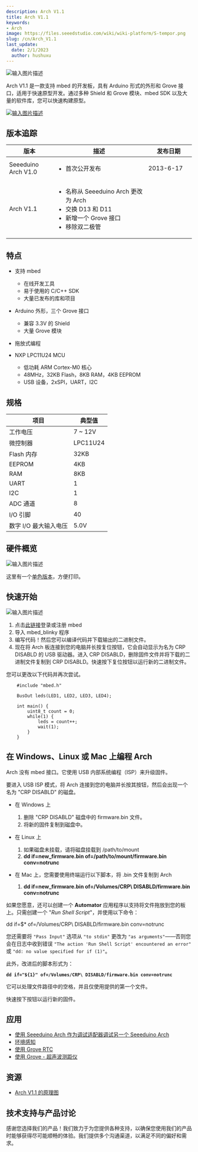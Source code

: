 ```yaml
---
description: Arch V1.1
title: Arch V1.1
keywords:
- Arch
image: https://files.seeedstudio.com/wiki/wiki-platform/S-tempor.png
slug: /cn/Arch_V1.1
last_update:
  date: 2/1/2023
  author: hushuxu
---
```


![输入图片描述](https://files.seeedstudio.com/wiki/Arch_V1.1/img/Arch.jpg)

Arch V1.1 是一款支持 mbed 的开发板，具有 Arduino 形式的外形和 Grove 接口，适用于快速原型开发。通过多种 Shield 和 Grove 模块、mbed SDK 以及大量的软件库，您可以快速构建原型。

[![输入图片描述](https://files.seeedstudio.com/wiki/common/Get_One_Now_Banner.png)](https://www.seeedstudio.com/depot/seeeduino-arch-p-1561.html)

版本追踪
-------

<table>
<colgroup>
<col width="25%" />
<col width="50%" />
<col width="25%" />
</colgroup>
<thead>
<tr class="header">
<th>版本</th>
<th>描述</th>
<th>发布日期</th>
</tr>
</thead>
<tbody>
<tr class="odd">
<td>Seeeduino Arch V1.0</td>
<td><ul>
<li>首次公开发布</li>
</ul></td>
<td>2013-6-17</td>
</tr>
<tr class="even">
<td>Arch V1.1</td>
<td><ul>
<li>名称从 Seeeduino Arch 更改为 Arch</li>
<li>交换 D13 和 D11</li>
<li>新增一个 Grove 接口</li>
<li>移除双二极管</li>
</ul></td>
<td></td>
</tr>
</tbody>
</table>

特点
-------

-   支持 mbed
    -   在线开发工具
    -   易于使用的 C/C++ SDK
    -   大量已发布的库和项目

-   Arduino 外形，三个 Grove 接口
    -   兼容 3.3V 的 Shield
    -   大量 Grove 模块
-   拖放式编程
-   NXP LPC11U24 MCU
    -   低功耗 ARM Cortex-M0 核心
    -   48MHz，32KB Flash，8KB RAM，4KB EEPROM
    -   USB 设备，2xSPI，UART，I2C

规格
-------------

| 项目                          | 典型值  |
|-------------------------------|----------|
| 工作电压                      | 7 ~ 12V  |
| 微控制器                      | LPC11U24 |
| Flash 内存                    | 32KB     |
| EEPROM                        | 4KB      |
| RAM                           | 8KB      |
| UART                          | 1        |
| I2C                           | 1        |
| ADC 通道                      | 8        |
| I/O 引脚                      | 40       |
| 数字 I/O 最大输入电压         | 5.0V     |

硬件概览
------

![输入图片描述](https://files.seeedstudio.com/wiki/Arch_V1.1/img/Arch_V1.1_Pinout.png)

这里有一个[单色版本](https://seeed-studio.github.io/Artwork/images/arch_v1.1_pinout_mono.png)，方便打印。

快速开始
-----------

![输入图片描述](https://files.seeedstudio.com/wiki/Arch_V1.1/img/Get_started_with_arch.png)

1.  点击[此链接](https://mbed.org/compiler/#import:/teams/mbed/code/mbed_blinky/;platform:Seeeduino-Arch)登录或注册 mbed
2.  导入 mbed\_blinky 程序
3.  编写代码！然后您可以编译代码并下载输出的二进制文件。
4.  现在将 Arch 板连接到您的电脑并长按复位按钮，它会自动显示为名为 CRP DISABLD 的 USB 驱动器。进入 CRP DISABLD，删除固件文件并将下载的二进制文件复制到 CRP DISABLD。快速按下复位按钮以运行新的二进制文件。

您可以更改以下代码并再次尝试。

```
    #include "mbed.h"

    BusOut leds(LED1, LED2, LED3, LED4);

    int main() {
        uint8_t count = 0;
        while(1) {
            leds = count++;
            wait(1);
        }
    }
```

在 Windows、Linux 或 Mac 上编程 Arch
-----------------------------------------

Arch 没有 mbed 接口。它使用 USB 内部系统编程（ISP）来升级固件。

要进入 USB ISP 模式，将 Arch 连接到您的电脑并长按其按钮，然后会出现一个名为 "CRP DISABLD" 的磁盘。

-   在 Windows 上
    1.  删除 "CRP DISABLD" 磁盘中的 firmware.bin 文件。
    2.  将新的固件复制到磁盘中。

-   在 Linux 上
    1.  如果磁盘未挂载，请将磁盘挂载到 /path/to/mount
    2.  **dd if=new_firmware.bin of=/path/to/mount/firmware.bin conv=notrunc**

-   在 Mac 上，您需要使用终端运行以下脚本，将 .bin 文件复制到 Arch

    1.  **dd if=new_firmware.bin of=/Volumes/CRP\\ DISABLD/firmware.bin conv=notrunc**

如果您愿意，还可以创建一个 **Automator** 应用程序以支持将文件拖放到您的板上。只需创建一个 "*Run Shell Script*"，并使用以下命令：

dd if=$\* of=/Volumes/CRP\\ DISABLD/firmware.bin conv=notrunc

您还需要将 `"Pass Input"` 选项从 `"to stdin"` 更改为 `"as arguments"`——否则您会在日志中收到错误 `"The action 'Run Shell Script' encountered an error"` 或 `"dd: no value specified for if (1)"`。

此外，改进后的脚本形式为：

**`dd if="${1}" of=/Volumes/CRP\ DISABLD/firmware.bin conv=notrunc`**

它可以处理文件路径中的空格，并且仅使用提供的第一个文件。

快速按下按钮以运行新的固件。

应用
------------

-   [使用 Seeeduino Arch 作为调试适配器调试另一个 Seeeduino Arch](https://mbed.org/users/yihui/notebook/debug-seeeduino-arch-using-cmsis-dap/)
-   [环境感知](https://mbed.org/users/yihui/notebook/sense-environment/)
-   [使用 Grove RTC](https://mbed.org/cookbook/seeed-grove-RTC)
-   [使用 Grove - 超声波测距仪](https://mbed.org/cookbook/Seeed-grove-ultrasonic-ranger)

资源
---------

-   [Arch V1.1 的原理图](https://upverter.com/yihui/35f45e266de84e9c/Arch/)

<!-- 此 Markdown 文件由 https://www.seeedstudio.com/wiki/Arch_V1.1 创建 -->

## 技术支持与产品讨论

感谢您选择我们的产品！我们致力于为您提供各种支持，以确保您使用我们的产品时能够获得尽可能顺畅的体验。我们提供多个沟通渠道，以满足不同的偏好和需求。

<div class="button_tech_support_container">
<a href="https://forum.seeedstudio.com/" class="button_forum"></a> 
<a href="https://www.seeedstudio.com/contacts" class="button_email"></a>
</div>

<div class="button_tech_support_container">
<a href="https://discord.gg/eWkprNDMU7" class="button_discord"></a> 
<a href="https://github.com/Seeed-Studio/wiki-documents/discussions/69" class="button_discussion"></a>
</div>
